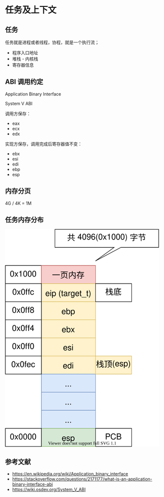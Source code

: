 # 任务及上下文

## 任务

任务就是进程或者线程，协程，就是一个执行流；

- 程序入口地址
- 堆栈 - 内核栈
- 寄存器信息

## ABI 调用约定

Application Binary Interface

System V ABI

调用方保存：

- eax
- ecx
- edx

实现方保存，调用完成后寄存器值不变：

- ebx
- esi
- edi
- ebp
- esp

## 内存分页

4G / 4K = 1M

## 任务内存分布

![](./images/task_01.drawio.svg)

## 参考文献

- <https://en.wikipedia.org/wiki/Application_binary_interface>
- <https://stackoverflow.com/questions/2171177/what-is-an-application-binary-interface-abi>
- <https://wiki.osdev.org/System_V_ABI>